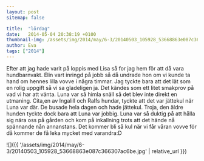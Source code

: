 ```yaml
---
layout: post
sitemap: false

title:  "lördag"
date:   2014-05-04 20:38:19 +0100
thumbnail-img: /assets/img/2014/may/6-3/20140503_105928_53668863e087c366307ac6be.jpg
author: Eva
tags: ["2014"]
---
```


Efter att jag hade varit på loppis med Lisa så for jag hem för att då vara hundbarnvakt. Elin vart inringd på jobb så då undrade hon om vi kunde ta hand om hennes lilla vovve i några timmar. Jag tyckte bara att det lät som en rolig uppgift så vi sa gladeligen ja. Det kändes som ett litet smakprov på vad vi har att vänta. Luna var så himla snäll så det blev inte direkt en utmaning. Cita,en av Ingalill och Ralfs hundar,  tyckte att det var jättekul när Luna var där. De busade hela dagen och hade jättekul. Troja, den äldre hunden tyckte dock bara att Luna var jobbig. Luna var så duktig på att hålla sig nära oss på gården och kom på inkallning trots att det hände nå spännande nån annanstans. Det kommer bli så kul när vi får våran vovve för då kommer de få leka mycket med varandra:D

![]({{ '/assets/img/2014/may/6-3/20140503_105928_53668863e087c366307ac6be.jpg'  | relative_url }})

